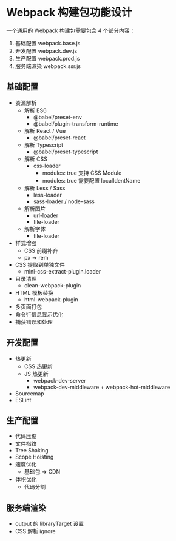 # Webpack 构建包功能设计

一个通用的 Webpack 构建包需要包含 4 个部分内容：

1. 基础配置 webpack.base.js
2. 开发配置 webpack.dev.js
3. 生产配置 webpack.prod.js
4. 服务端渲染 webpack.ssr.js

## 基础配置

- 资源解析
  - 解析 ES6
    - @babel/preset-env
    - @babel/plugin-transform-runtime
  - 解析 React / Vue
    - @babel/preset-react
  - 解析 Typescript
    - @babel/preset-typescript
  - 解析 CSS
    - css-loader
      - modules: true 支持 CSS Module
      - modules: true 需要配置 localIdentName
  - 解析 Less / Sass
    - less-loader
    - sass-loader / node-sass
  - 解析图片
    - url-loader
    - file-loader
  - 解析字体
    - file-loader
- 样式增强
  - CSS 前缀补齐
  - px => rem
- CSS 提取到单独文件
  - mini-css-extract-plugin.loader
- 目录清理
  - clean-webpack-plugin
- HTML 模板替换
  - html-webpack-plugin
- 多页面打包
- 命令行信息显示优化
- 捕获错误和处理

## 开发配置

- 热更新
  - CSS 热更新
  - JS 热更新
    - webpack-dev-server
    - webpack-dev-middleware + webpack-hot-middleware
- Sourcemap
- ESLint

## 生产配置

- 代码压缩
- 文件指纹
- Tree Shaking
- Scope Hoisting
- 速度优化
  - 基础包 => CDN
- 体积优化
  - 代码分割

## 服务端渲染

- output 的 libraryTarget 设置
- CSS 解析 ignore

